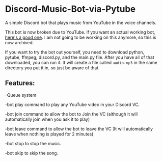 # Discord-Music-Bot-via-Pytube

A simple Discord bot that plays music from YouTube in the voice channels. 

This bot is now broken due to YouTube. If you want an actual working bot, [here's a good one](https://github.com/jagrosh/MusicBot).
I am not going to be working on this anymore, so this is now archived. 

If you want to try the bot out yourself, you need to download python, pytube, ffmpeg, discord.py, and the main.py file. After you have all of that downloaded, you can run it. It will create a file called `audio.mp3` in the same directory you put it in, so just be aware of that.

## Features: 

-Queue system

-bot play command to play any YouTube video in your Discord VC. 

-bot join command to allow the bot to Join the VC (although it will automatically join when you ask it to play)

-bot leave command to allow the bot to leave the VC (It will automatically leave when nothing is played for 2 minutes)

-bot stop to stop the music.

-bot skip to skip the song.
